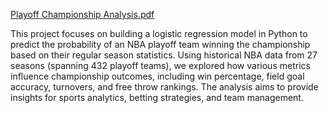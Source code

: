 [Playoff Championship Analysis.pdf](https://github.com/user-attachments/files/18272071/Playoff.Championship.Analysis.pdf)

This project focuses on building a logistic regression model in Python to predict the probability of an NBA playoff team winning the championship based on their regular season statistics. Using historical NBA data from 27 seasons (spanning 432 playoff teams), we explored how various metrics influence championship outcomes, including win percentage, field goal accuracy, turnovers, and free throw rankings. The analysis aims to provide insights for sports analytics, betting strategies, and team management.
